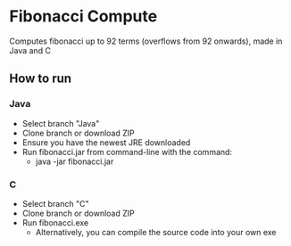 # Fibonacci Compute
Computes fibonacci up to 92 terms (overflows from 92 onwards), made in Java and C

## How to run
### Java
- Select branch "Java"
- Clone branch or download ZIP
- Ensure you have the newest JRE downloaded
- Run fibonacci.jar from command-line with the command:
  - java -jar fibonacci.jar
  
### C
- Select branch "C"
- Clone branch or download ZIP
- Run fibonacci.exe
  - Alternatively, you can compile the source code into your own exe
  
